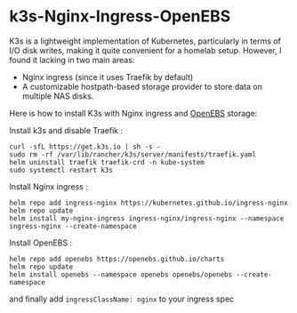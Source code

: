 
# k3s-Nginx-Ingress-OpenEBS


K3s is a lightweight implementation of Kubernetes, particularly in terms of I/O disk writes, making it quite convenient for a homelab setup. However, I found it lacking in two main areas:
- Nginx ingress (since it uses Traefik by default)
- A customizable hostpath-based storage provider to store data on multiple NAS disks.
  
Here is how to install K3s with Nginx ingress and [OpenEBS](https://openebs.io) storage:

Install k3s and disable Traefik :
```
curl -sfL https://get.k3s.io | sh -s -
sudo rm -rf /var/lib/rancher/k3s/server/manifests/traefik.yaml
helm uninstall traefik traefik-crd -n kube-system
sudo systemctl restart k3s
```

Install Nginx ingress :
```
helm repo add ingress-nginx https://kubernetes.github.io/ingress-nginx
helm repo update
helm install my-nginx-ingress ingress-nginx/ingress-nginx --namespace ingress-nginx --create-namespace
```

Install OpenEBS : 
```
helm repo add openebs https://openebs.github.io/charts
helm repo update
helm install openebs --namespace openebs openebs/openebs --create-namespace
```

and finally add `ingressClassName: nginx` to your ingress spec 
